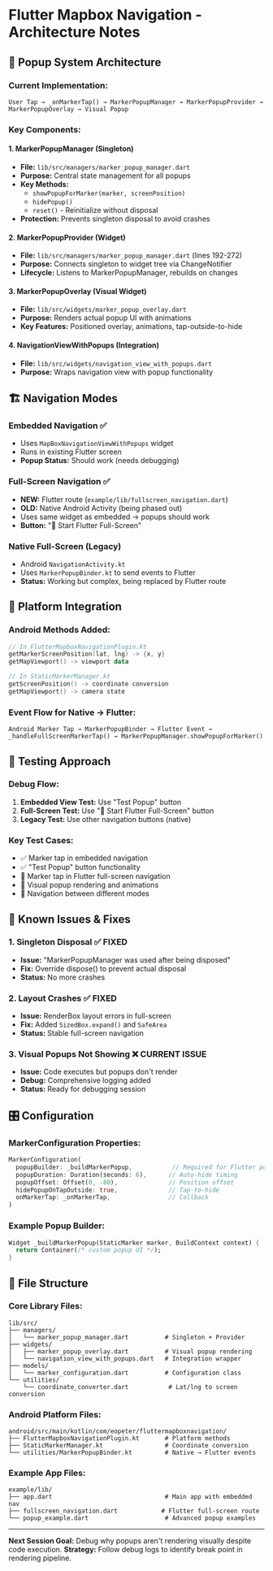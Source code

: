# Flutter Mapbox Navigation - Architecture Notes

## 🎯 **Popup System Architecture**

### **Current Implementation:**
```
User Tap → _onMarkerTap() → MarkerPopupManager → MarkerPopupProvider → MarkerPopupOverlay → Visual Popup
```

### **Key Components:**

#### **1. MarkerPopupManager (Singleton)**
- **File:** `lib/src/managers/marker_popup_manager.dart`
- **Purpose:** Central state management for all popups
- **Key Methods:**
  - `showPopupForMarker(marker, screenPosition)`
  - `hidePopup()`
  - `reset()` - Reinitialize without disposal
- **Protection:** Prevents singleton disposal to avoid crashes

#### **2. MarkerPopupProvider (Widget)**
- **File:** `lib/src/managers/marker_popup_manager.dart` (lines 192-272)
- **Purpose:** Connects singleton to widget tree via ChangeNotifier
- **Lifecycle:** Listens to MarkerPopupManager, rebuilds on changes

#### **3. MarkerPopupOverlay (Visual Widget)**
- **File:** `lib/src/widgets/marker_popup_overlay.dart`
- **Purpose:** Renders actual popup UI with animations
- **Key Features:** Positioned overlay, animations, tap-outside-to-hide

#### **4. NavigationViewWithPopups (Integration)**
- **File:** `lib/src/widgets/navigation_view_with_popups.dart`
- **Purpose:** Wraps navigation view with popup functionality

## 🏗️ **Navigation Modes**

### **Embedded Navigation** ✅
- Uses `MapBoxNavigationViewWithPopups` widget
- Runs in existing Flutter screen
- **Popup Status:** Should work (needs debugging)

### **Full-Screen Navigation** ✅ 
- **NEW:** Flutter route (`example/lib/fullscreen_navigation.dart`)
- **OLD:** Native Android Activity (being phased out)
- Uses same widget as embedded → popups should work
- **Button:** "🎯 Start Flutter Full-Screen"

### **Native Full-Screen** (Legacy)
- Android `NavigationActivity.kt` 
- Uses `MarkerPopupBinder.kt` to send events to Flutter
- **Status:** Working but complex, being replaced by Flutter route

## 🔧 **Platform Integration**

### **Android Methods Added:**
```kotlin
// In FlutterMapboxNavigationPlugin.kt
getMarkerScreenPosition(lat, lng) -> {x, y}
getMapViewport() -> viewport data

// In StaticMarkerManager.kt  
getScreenPosition() -> coordinate conversion
getMapViewport() -> camera state
```

### **Event Flow for Native → Flutter:**
```
Android Marker Tap → MarkerPopupBinder → Flutter Event → 
_handleFullScreenMarkerTap() → MarkerPopupManager.showPopupForMarker()
```

## 📱 **Testing Approach**

### **Debug Flow:**
1. **Embedded View Test:** Use "Test Popup" button
2. **Full-Screen Test:** Use "🎯 Start Flutter Full-Screen" button  
3. **Legacy Test:** Use other navigation buttons (native)

### **Key Test Cases:**
- ✅ Marker tap in embedded navigation
- ✅ "Test Popup" button functionality
- 🔄 Marker tap in Flutter full-screen navigation
- 🔄 Visual popup rendering and animations
- 🔄 Navigation between different modes

## 🚨 **Known Issues & Fixes**

### **1. Singleton Disposal** ✅ FIXED
- **Issue:** "MarkerPopupManager was used after being disposed"
- **Fix:** Override dispose() to prevent actual disposal
- **Status:** No more crashes

### **2. Layout Crashes** ✅ FIXED  
- **Issue:** RenderBox layout errors in full-screen
- **Fix:** Added `SizedBox.expand()` and `SafeArea`
- **Status:** Stable full-screen navigation

### **3. Visual Popups Not Showing** ❌ CURRENT ISSUE
- **Issue:** Code executes but popups don't render
- **Debug:** Comprehensive logging added
- **Status:** Ready for debugging session

## 🎛️ **Configuration**

### **MarkerConfiguration Properties:**
```dart
MarkerConfiguration(
  popupBuilder: _buildMarkerPopup,           // Required for Flutter popups
  popupDuration: Duration(seconds: 6),      // Auto-hide timing
  popupOffset: Offset(0, -80),              // Position offset
  hidePopupOnTapOutside: true,              // Tap-to-hide
  onMarkerTap: _onMarkerTap,                // Callback
)
```

### **Example Popup Builder:**
```dart
Widget _buildMarkerPopup(StaticMarker marker, BuildContext context) {
  return Container(/* custom popup UI */);
}
```

## 📂 **File Structure**

### **Core Library Files:**
```
lib/src/
├── managers/
│   └── marker_popup_manager.dart          # Singleton + Provider
├── widgets/
│   ├── marker_popup_overlay.dart          # Visual popup rendering
│   └── navigation_view_with_popups.dart   # Integration wrapper
├── models/
│   └── marker_configuration.dart          # Configuration class
└── utilities/
    └── coordinate_converter.dart           # Lat/lng to screen conversion
```

### **Android Platform Files:**
```
android/src/main/kotlin/com/eopeter/fluttermapboxnavigation/
├── FlutterMapboxNavigationPlugin.kt       # Platform methods
├── StaticMarkerManager.kt                 # Coordinate conversion
└── utilities/MarkerPopupBinder.kt         # Native → Flutter events
```

### **Example App Files:**
```
example/lib/
├── app.dart                               # Main app with embedded nav
├── fullscreen_navigation.dart            # Flutter full-screen route
└── popup_example.dart                     # Advanced popup examples
```

---

**Next Session Goal:** Debug why popups aren't rendering visually despite code execution.
**Strategy:** Follow debug logs to identify break point in rendering pipeline.